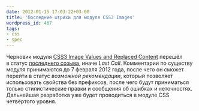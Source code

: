 ```yaml
---
date: 2012-01-15 17:03:22+03:00
title: 'Последние штрихи для модуля CSS3 Images'
wordpress_id: 467
tags:
- css
- spec
---
```


Черновик модуля [CSS3 Image Values and Replaced Content][1] перешёл в статус [последнего созыва][2], иначе _Last Call_. Комментарии по существу модуля принимаются до 7 февраля 2012 года, после чего он сможет перейти в статус _возможной рекомендации_, который позволяет использовать свойства без префиксов, после чего будут приниматься только стилистические правки и сообщения об ошибках и неточностях. Дальнейшая разработка уже будет проводиться в модуле CSS четвёртого уровня.

[1]: http://www.w3.org/TR/css3-images/
[2]: http://ru.wikipedia.org/wiki/Консорциум_Всемирной_паутины#.D0.9F.D1.80.D0.BE.D1.86.D0.B5.D1.81.D1.81_.D1.81.D1.82.D0.B0.D0.BD.D0.B4.D0.B0.D1.80.D1.82.D0.B8.D0.B7.D0.B0.D1.86.D0.B8.D0.B8
